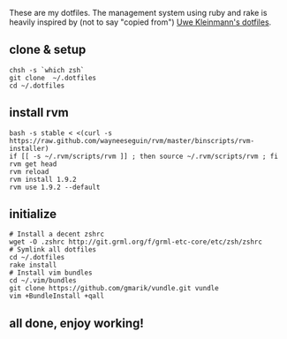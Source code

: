 These are my dotfiles. The management system using ruby and rake is heavily inspired by (not to say "copied from") [Uwe
Kleinmann's dotfiles](https://github.com/kleinmann/dotfiles.git).

## clone & setup
	chsh -s `which zsh`
	git clone  ~/.dotfiles
	cd ~/.dotfiles
  
## install rvm
	bash -s stable < <(curl -s https://raw.github.com/wayneeseguin/rvm/master/binscripts/rvm-installer)
	if [[ -s ~/.rvm/scripts/rvm ]] ; then source ~/.rvm/scripts/rvm ; fi
	rvm get head
	rvm reload
	rvm install 1.9.2
	rvm use 1.9.2 --default

## initialize
	# Install a decent zshrc
	wget -O .zshrc http://git.grml.org/f/grml-etc-core/etc/zsh/zshrc
	# Symlink all dotfiles
	cd ~/.dotfiles
	rake install
	# Install vim bundles
	cd ~/.vim/bundles
	git clone https://github.com/gmarik/vundle.git vundle
	vim +BundleInstall +qall

## all done, enjoy working!
